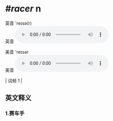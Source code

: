 # ***\#racer*** n
英音 'reɪsə(r)  
英音
<audio src="./media/racer1.aac" controls="controls"></audio>

美音 'reɪsər  
美音
<audio src="./media/racer2.aac" controls="controls"></audio>



| 词频 1 |  

英文释义
---
### 1.**赛车手**  


